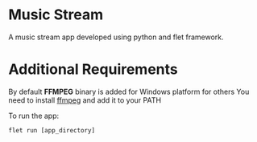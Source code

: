# Music Stream

A music stream app developed using python and flet framework.

# Additional Requirements

By default **FFMPEG** binary is added for Windows platform for others You need to install [ffmpeg](https://www.ffmpeg.org/download.html) and add it to your PATH

To run the app:

```
flet run [app_directory]
```
